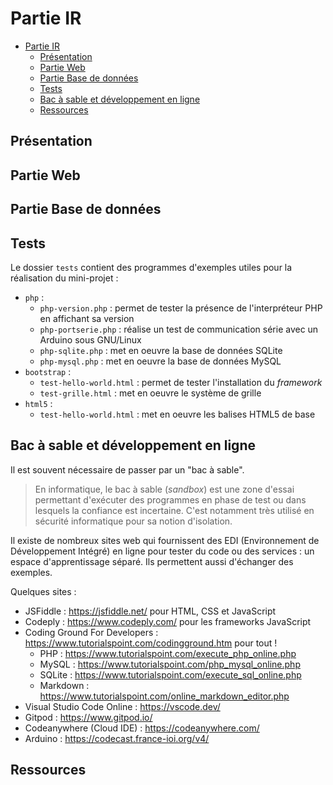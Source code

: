 # Partie IR

- [Partie IR](#partie-ir)
  - [Présentation](#présentation)
  - [Partie Web](#partie-web)
  - [Partie Base de données](#partie-base-de-données)
  - [Tests](#tests)
  - [Bac à sable et développement en ligne](#bac-à-sable-et-développement-en-ligne)
  - [Ressources](#ressources)

## Présentation

## Partie Web

## Partie Base de données

## Tests

Le dossier `tests` contient des programmes d'exemples utiles pour la réalisation du mini-projet :

- `php` :
  - `php-version.php` : permet de tester la présence de l'interpréteur PHP en affichant sa version
  - `php-portserie.php` : réalise un test de communication série avec un Arduino sous GNU/Linux
  - `php-sqlite.php` : met en oeuvre la base de données SQLite
  - `php-mysql.php` : met en oeuvre la base de données MySQL
- `bootstrap` :
  - `test-hello-world.html` : permet de tester l'installation du _framework_
  - `test-grille.html` : met en oeuvre le système de grille
- `html5` :
  - `test-hello-world.html` : met en oeuvre les balises HTML5 de base

## Bac à sable et développement en ligne

Il est souvent nécessaire de passer par un "bac à sable".

> En informatique, le bac à sable (_sandbox_) est une zone d'essai permettant d'exécuter des programmes en phase de test ou dans lesquels la confiance est incertaine. C'est notamment très utilisé en sécurité informatique pour sa notion d'isolation.

Il existe de nombreux sites web qui fournissent des EDI (Environnement de Développement Intégré) en ligne pour tester du code ou des services : un espace d'apprentissage séparé. Ils permettent aussi d'échanger des exemples.

Quelques sites :

- JSFiddle : https://jsfiddle.net/ pour HTML, CSS et JavaScript
- Codeply : https://www.codeply.com/ pour les frameworks JavaScript
- Coding Ground For Developers : https://www.tutorialspoint.com/codingground.htm pour tout !
  - PHP : https://www.tutorialspoint.com/execute_php_online.php
  - MySQL : https://www.tutorialspoint.com/php_mysql_online.php
  - SQLite : https://www.tutorialspoint.com/execute_sql_online.php
  - Markdown : https://www.tutorialspoint.com/online_markdown_editor.php
- Visual Studio Code Online : https://vscode.dev/
- Gitpod : https://www.gitpod.io/
- Codeanywhere (Cloud IDE) : https://codeanywhere.com/
- Arduino : https://codecast.france-ioi.org/v4/

## Ressources

